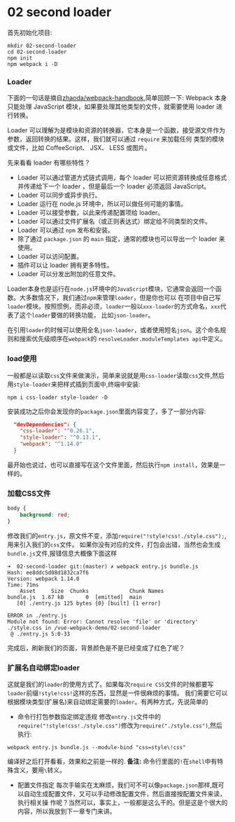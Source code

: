 # 02 second loader
首先初始化项目:
```
mkdir 02-second-loader
cd 02-second-loader
npm init
npm webpack i -D
```

### Loader
下面的一句话是摘自[zhaoda/webpack-handbook](https://github.com/zhaoda/webpack-handbook),简单回顾一下:
Webpack 本身只能处理 JavaScript 模块，如果要处理其他类型的文件，就需要使用 loader 进行转换。

Loader 可以理解为是模块和资源的转换器，它本身是一个函数，接受源文件作为参数，返回转换的结果。这样，我们就可以通过 `require` 来加载任何
类型的模块或文件，比如 CoffeeScript、 JSX、 LESS 或图片。

先来看看 loader 有哪些特性？

- Loader 可以通过管道方式链式调用，每个 loader 可以把资源转换成任意格式并传递给下一个 loader ，但是最后一个 loader 必须返回 JavaScript。
- Loader 可以同步或异步执行。
- Loader 运行在 node.js 环境中，所以可以做任何可能的事情。
- Loader 可以接受参数，以此来传递配置项给 loader。
- Loader 可以通过文件扩展名（或正则表达式）绑定给不同类型的文件。
- Loader 可以通过 `npm` 发布和安装。
- 除了通过 `package.json` 的 `main` 指定，通常的模块也可以导出一个 loader 来使用。
- Loader 可以访问配置。
- 插件可以让 loader 拥有更多特性。
- Loader 可以分发出附加的任意文件。

Loader本身也是运行在`node.js`环境中的`JavaScript`模块，它通常会返回一个函数。大多数情况下，我们通过`npm`来管理`loader`，但是你也可以
在项目中自己写`loader`模块。按照惯例，而非必须，`loader`一般以``xxx-loader``的方式命名，`xxx`代表了这个`loader`要做的转换功能，
比如`json-loader`。

在引用`loader`的时候可以使用全名`json-loader`，或者使用短名`json`。这个命名规则和搜索优先级顺序在`webpack`的
`resolveLoader.moduleTemplates api`中定义。

### load使用
一般都是以读取`css`文件来做演示，简单来说就是用`css-loader`读取`css`文件,然后用`style-loader`来把样式插到页面中,终端中安装:
```
npm i css-loader style-loader -D
```
安装成功之后你会发现你的`package.json`里面内容变了，多了一部分内容:
```json
  "devDependencies": {
    "css-loader": "^0.26.1",
    "style-loader": "^0.13.1",
    "webpack": "^1.14.0"
  }
```
最开始也说过，也可以直接写在这个文件里面，然后执行`npm install`，效果是一样的。

### 加载CSS文件
```css
body {
    background: red;
}
```
修改我们的`entry.js`，原文件不变，添加`require("!style!css!./style.css");`,用来引入我们的`css`文件。
如果你没有对应的文件，打包会出错，当然也会生成`bundle.js`文件,报错信息大概像下面这样
```
➜  02-second-loader git:(master) ✗ webpack entry.js bundle.js
Hash: ee8ddc5d08d1832ca7f6
Version: webpack 1.14.0
Time: 71ms
    Asset     Size  Chunks             Chunk Names
bundle.js  1.67 kB       0  [emitted]  main
   [0] ./entry.js 125 bytes {0} [built] [1 error]

ERROR in ./entry.js
Module not found: Error: Cannot resolve 'file' or 'directory' ./style.css in /vue-webpack-demo/02-second-loader
 @ ./entry.js 5:0-33
```
完成后，刷新我们的页面，背景颜色是不是已经变成了红色了呢？

### 扩展名自动绑定loader
这就是我们的`loader`的使用方式了。如果每次`require CSS`文件的时候都要写`loader`前缀`!style!css!`这样的东西，显然是一件很麻烦的事情。
我们需要它可以根据模块类型(扩展名)来自动绑定需要的`loader`。有两种方式，先说简单的

* 命令行打包参数指定绑定违规
修改`entry.js`文件中的`require("!style!css!./style.css")`修改为`require("./style.css")`,然后执行:
```
webpack entry.js bundle.js --module-bind "css=style\!css"
```
编译好之后打开看看，效果和之前是一样的.
**备注:** 命令行里面的`!`在`shell`中有特殊含义，要用`\`转义。

* 配置文件指定
每次手输实在太麻烦，我们可不可以像`package.json`那样,既可以自动生成配置文件，又可以手动修改配置文件，然后直接按配置文件来读，执行相关操
作呢？当然可以，事实上，一般都是这么干的。但是这是个很大的内容，所以我放到下一章专门来讲。